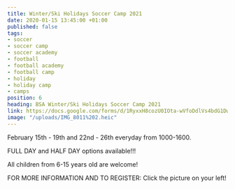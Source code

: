 ```yaml
---
title: Winter/Ski Holidays Soccer Camp 2021
date: 2020-01-15 13:45:00 +01:00
published: false
tags:
- soccer
- soccer camp
- soccer academy
- football
- football academy
- football camp
- holiday
- holiday camp
- camps
position: 6
heading: BSA Winter/Ski Holidays Soccer Camp 2021
link: https://docs.google.com/forms/d/1RyxxH8cozU0IOta-wVfoDdlVs4bdG1Dw7qSQ8XhBsoo/edit?usp=drive_web
image: "/uploads/IMG_8011%202.heic"
---
```


February 15th - 19th and 22nd - 26th everyday from 1000-1600.

FULL DAY and HALF DAY options available!!!

All children from 6-15 years old are welcome! 

FOR MORE INFORMATION AND TO REGISTER: Click the picture on your left!